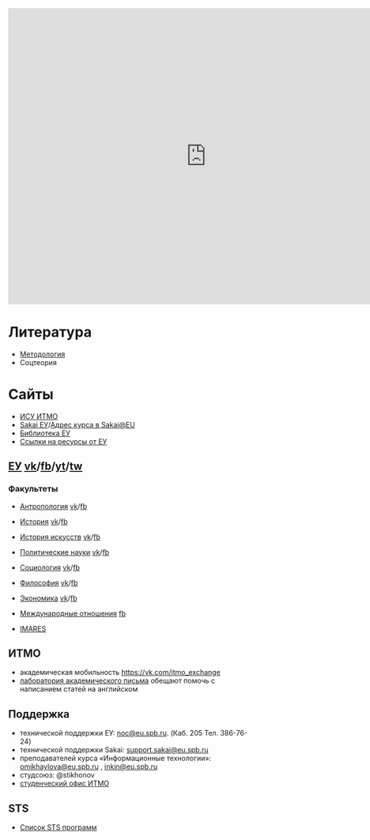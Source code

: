 
<iframe src="https://calendar.google.com/calendar/embed?height=600&amp;wkst=1&amp;bgcolor=%23ffffff&amp;ctz=Europe%2FMoscow&amp;src=djg5bHR1NWFmNjdoNWtlNnVhNWkyZmg5NmtAZ3JvdXAuY2FsZW5kYXIuZ29vZ2xlLmNvbQ&amp;src=ZDhzazVxaWxncTI4NGJub3RvOW1yY3F1YTBAZ3JvdXAuY2FsZW5kYXIuZ29vZ2xlLmNvbQ&amp;color=%237986CB&amp;color=%23616161&amp;showPrint=0&amp;showTabs=1&amp;showCalendars=1&amp;showTz=0&amp;showDate=1&amp;showNav=1&amp;showTitle=0&amp;mode=WEEK" style="border-width:0" width="800" height="600" frameborder="0" scrolling="no"></iframe>

# Литература
- [Методология](https://yadi.sk/d/czQt1OS2AdwBkw)
- Соцтеория

# Сайты
- [ИСУ ИТМО](https://isu.ifmo.ru/)
- [Sakai ЕУ](https://sakai.eu.spb.ru/)/[Адрес курса в Sakai@EU](https://sakai.eu.spb.ru/portal/site/COMP_500_f20)
- [Библиотека ЕУ](http://wlib.eu.spb.ru/)
- [Ссылки на ресурсы от ЕУ](https://eusp.org/library/electronic-resources)

## [ЕУ](https://eusp.org) [vk](https://vk.com/eusporg)/[fb](https://www.facebook.com/eusp.org/)/[yt](https://www.youtube.com/user/EUSPchannel/)/[tw](https://twitter.com/EUSP_1994)
### Факультеты
- [Антропология](https://eusp.org/index.php/anthropology/about) [vk](https://vk.com/anthrop)/[fb](https://www.facebook.com/anthropeusp)
- [История](https://eusp.org/index.php/history/about) [vk](https://vk.com/euspb_history)/[fb](https://www.facebook.com/historyeusp)
- [История искусств](https://eusp.org/art-history/about) [vk](https://vk.com/eu_art_history)/[fb](https://www.facebook.com/arthistoryEU)
- [Политические науки](https://eusp.org/political-science/about) [vk](https://vk.com/fpneuspb)/[fb](https://www.facebook.com/FPNeuspb/)
- [Социология](https://eusp.org/sociology/about) [vk](https://vk.com/fsfeuspb)/[fb](https://www.facebook.com/FSFeuspb/)
- [Философия](https://eusp.org/stasis/about) [vk](https://vk.com/stasiscenter)/[fb](https://www.facebook.com/StasisCenter/)
- [Экономика](https://eusp.org/econ/about) [vk](https://vk.com/eusp_econ)/[fb](https://www.facebook.com/econ.eusp)
- [Международные отношения](https://int.eusp.org) [fb](https://www.facebook.com/eusp.international/)

- [IMARES](https://eusp.org/en/international/academics/imares/courses)

## ИТМО
- академическая мобильность https://vk.com/itmo_exchange 
- [лаборатория академического письма](https://awl.itmo.ru/ru/) обещают помочь с написанием статей на английском

## Поддержка
- технической поддержки ЕУ: noc@eu.spb.ru. (Каб. 205 Тел. 386-76-24)
- технической поддержки Sakai: support.sakai@eu.spb.ru
- преподавателей курса «Информационные технологии»: omikhaylova@eu.spb.ru , inkin@eu.spb.ru
- студсоюз: @stikhonov
- [студенческий офис ИТМО](https://student.itmo.ru/ru/about_studoffice/)


## STS
- [Список STS программ](http://stsnext20.org/stsworld/sts-programs/)



